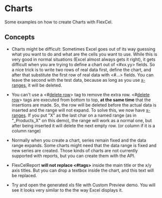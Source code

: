 # Charts

Some examples on how to create Charts with FlexCel.

## Concepts

- Charts might be difficult: Sometimes Excel goes out of its way
  guessing what you want to do and what are the cells you want to
  use. While this is very good in normal situations (Excel almost
  always gets it right), it gets difficult when you are trying to
  define a chart out of \<\#xx.yy\> fields. So a nice trick is to
  write two rows of real data first, define the chart, and after
  that substitute the first row of real data with \<\#\...\> fields.
  You can leave the second with the test data, because as long as
  you use [x-ranges](https://download.tmssoftware.com/flexcel/doc/vcl/guides/reports-designer-guide.html#x-ranges), it will be deleted.

- You can't use a  \<\#[delete row](https://download.tmssoftware.com/flexcel/doc/vcl/guides/reports-tag-reference.html#delete-row)\> tag to remove the extra row. \<\#[delete row](https://download.tmssoftware.com/flexcel/doc/vcl/guides/reports-tag-reference.html#delete-row)\> tags are
  executed from bottom to top, **at the same time** that the
  insertions are made. So, the row will be deleted before the actual
  data is inserted and the range will not expand. To solve this, we
  now have [x-ranges](https://download.tmssoftware.com/flexcel/doc/vcl/guides/reports-designer-guide.html#x-ranges). If you put \"X\" as the last char on a
  named range (as in \"\_Products\_X\" on this demo), the range will
  work as a normal one, but after being inserted it will delete the
  next empty row. (or column if it is a column range)

- Normally when you create a chart, series remain fixed and the data
  range expands. Some charts might need that the data range is fixed
  and new series are created. Those kinds of charts are not
  currently supported with reports, but you can create them with the API.

- FlexCelReport **will not replace \<\#tags\>** inside the main title
  or the x/y axis titles. But you can drop a textbox inside the
  chart, and this text will be replaced.

- Try and open the generated xls file with Custom Preview demo. You
  will see it looks very similar to the the way Excel displays it.
